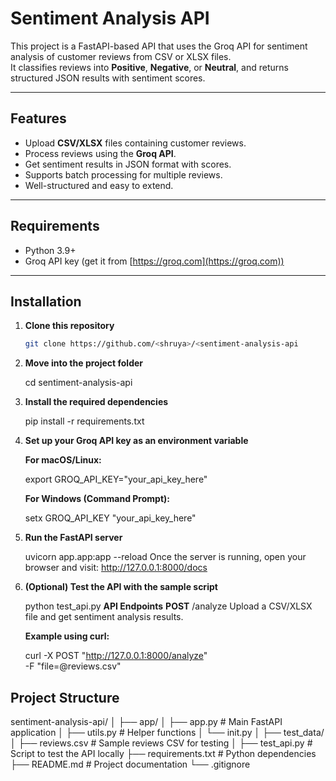 # Sentiment Analysis API

This project is a FastAPI-based API that uses the Groq API for sentiment analysis of customer reviews from CSV or XLSX files.  
It classifies reviews into **Positive**, **Negative**, or **Neutral**, and returns structured JSON results with sentiment scores.

---

## Features
- Upload **CSV/XLSX** files containing customer reviews.
- Process reviews using the **Groq API**.
- Get sentiment results in JSON format with scores.
- Supports batch processing for multiple reviews.
- Well-structured and easy to extend.

---

## Requirements
- Python 3.9+
- Groq API key (get it from [https://groq.com](https://groq.com))

---

## Installation

1. **Clone this repository**
   ```bash
   git clone https://github.com/<shruya>/<sentiment-analysis-api

2. **Move into the project folder**

   cd sentiment-analysis-api

3. **Install the required dependencies**

   pip install -r requirements.txt

4. **Set up your Groq API key as an environment variable**

   **For macOS/Linux:**

     export GROQ_API_KEY="your_api_key_here"

   **For Windows (Command Prompt):**

     setx GROQ_API_KEY "your_api_key_here"

5. **Run the FastAPI server**

   uvicorn app.app:app --reload
Once the server is running, open your browser and visit:
http://127.0.0.1:8000/docs

6. **(Optional) Test the API with the sample script**

   python test_api.py
**API Endpoints**
**POST** /analyze
Upload a CSV/XLSX file and get sentiment analysis results.

   **Example using curl:**

     curl -X POST "http://127.0.0.1:8000/analyze" \
     -F "file=@reviews.csv"

 ## Project Structure

 sentiment-analysis-api/
 │
 ├── app/
 │ ├── app.py # Main FastAPI application
 │ ├── utils.py # Helper functions
 │ └── init.py
 │
 ├── test_data/
 │ ├── reviews.csv # Sample reviews CSV for testing
 │
 ├── test_api.py # Script to test the API locally
 ├── requirements.txt # Python dependencies
 ├── README.md # Project documentation
 └── .gitignore


